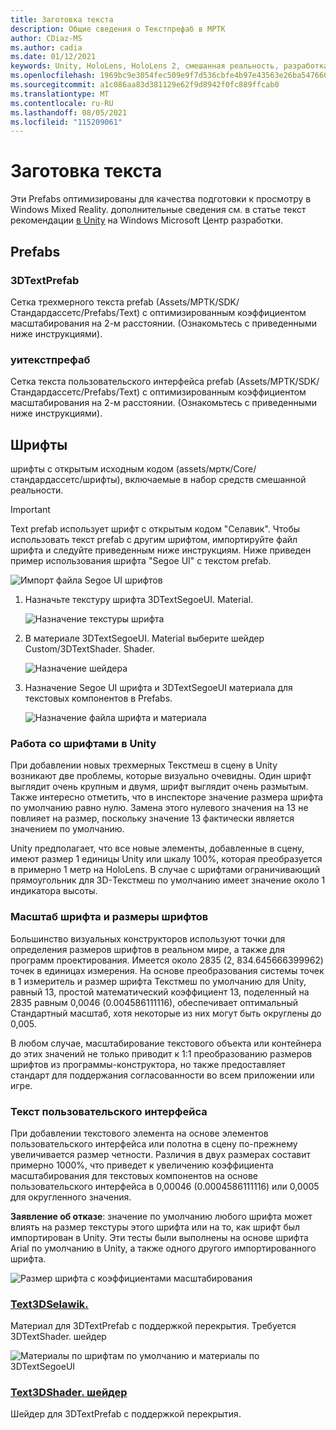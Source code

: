 ```yaml
---
title: Заготовка текста
description: Общие сведения о Текстпрефаб в МРТК
author: CDiaz-MS
ms.author: cadia
ms.date: 01/12/2021
keywords: Unity, HoloLens, HoloLens 2, смешанная реальность, разработка, мртк, TMP,
ms.openlocfilehash: 1969bc9e3054fec509e9f7d536cbfe4b97e43563e26ba5476601e78e65ad24f9
ms.sourcegitcommit: a1c086aa83d381129e62f9d8942f0fc889ffcab0
ms.translationtype: MT
ms.contentlocale: ru-RU
ms.lasthandoff: 08/05/2021
ms.locfileid: "115209061"
---
```

# <a name="text-prefab"></a>Заготовка текста

Эти Prefabs оптимизированы для качества подготовки к просмотру в Windows Mixed Reality. дополнительные сведения см. в статье текст рекомендации [в Unity](/windows/mixed-reality/text-in-unity) на Windows Microsoft Центр разработки.

## <a name="prefabs"></a>Prefabs

### <a name="3dtextprefab"></a>3DTextPrefab

Сетка трехмерного текста prefab (Assets/МРТК/SDK/Стандардассетс/Prefabs/Text) с оптимизированным коэффициентом масштабирования на 2-м расстоянии. (Ознакомьтесь с приведенными ниже инструкциями).

### <a name="uitextprefab"></a>уитекстпрефаб

Сетка текста пользовательского интерфейса prefab (Assets/МРТК/SDK/Стандардассетс/Prefabs/Text) с оптимизированным коэффициентом масштабирования на 2-м расстоянии. (Ознакомьтесь с приведенными ниже инструкциями).

## <a name="fonts"></a>Шрифты

шрифты с открытым исходным кодом (assets/мртк/Core/стандардассетс/шрифты), включаемые в набор средств смешанной реальности.

> [!IMPORTANT]
> Text prefab использует шрифт с открытым кодом "Селавик". Чтобы использовать текст prefab с другим шрифтом, импортируйте файл шрифта и следуйте приведенным ниже инструкциям. Ниже приведен пример использования шрифта "Segoe UI" с текстом prefab.

![Импорт файла Segoe UI шрифтов](../images/text-prefab/TextPrefabInstructions01.png)

1. Назначьте текстуру шрифта 3DTextSegoeUI. Material.

    ![Назначение текстуры шрифта](../images/text-prefab/TextPrefabInstructions02.png)

1. В материале 3DTextSegoeUI. Material выберите шейдер Custom/3DTextShader. Shader.

    ![Назначение шейдера](../images/text-prefab/TextPrefabInstructions03.png)

1. Назначение Segoe UI шрифта и 3DTextSegoeUI материала для текстовых компонентов в Prefabs.

    ![Назначение файла шрифта и материала](../images/text-prefab/TextPrefabInstructions04.png)

### <a name="working-with-fonts-in-unity"></a>Работа со шрифтами в Unity

При добавлении новых трехмерных Текстмеш в сцену в Unity возникают две проблемы, которые визуально очевидны. Один шрифт выглядит очень крупным и двумя, шрифт выглядит очень размытым. Также интересно отметить, что в инспекторе значение размера шрифта по умолчанию равно нулю. Замена этого нулевого значения на 13 не повлияет на размер, поскольку значение 13 фактически является значением по умолчанию.

Unity предполагает, что все новые элементы, добавленные в сцену, имеют размер 1 единицы Unity или шкалу 100%, которая преобразуется в примерно 1 метр на HoloLens. В случае с шрифтами ограничивающий прямоугольник для 3D-Текстмеш по умолчанию имеет значение около 1 индикатора высоты.

### <a name="font-scale-and-font-sizes"></a>Масштаб шрифта и размеры шрифтов

Большинство визуальных конструкторов используют точки для определения размеров шрифтов в реальном мире, а также для программ проектирования. Имеется около 2835 (2, 834.645666399962) точек в единицах измерения. На основе преобразования системы точек в 1 измеритель и размер шрифта Текстмеш по умолчанию для Unity, равный 13, простой математический коэффициент 13, поделенный на 2835 равным 0,0046 (0.004586111116), обеспечивает оптимальный Стандартный масштаб, хотя некоторые из них могут быть округлены до 0,005.

В любом случае, масштабирование текстового объекта или контейнера до этих значений не только приводит к 1:1 преобразованию размеров шрифтов из программы-конструктора, но также предоставляет стандарт для поддержания согласованности во всем приложении или игре.

### <a name="ui-text"></a>Текст пользовательского интерфейса

При добавлении текстового элемента на основе элементов пользовательского интерфейса или полотна в сцену по-прежнему увеличивается размер четности. Различия в двух размерах составит примерно 1000%, что приведет к увеличению коэффициента масштабирования для текстовых компонентов на основе пользовательского интерфейса в 0,00046 (0.0004586111116) или 0,0005 для округленного значения.

**Заявление об отказе**: значение по умолчанию любого шрифта может влиять на размер текстуры этого шрифта или на то, как шрифт был импортирован в Unity. Эти тесты были выполнены на основе шрифта Arial по умолчанию в Unity, а также одного другого импортированного шрифта.

![Размер шрифта с коэффициентами масштабирования](../images/text-prefab/TextPrefabInstructions07.png)

### <a name="text3dselawikmat"></a>[Text3DSelawik.](https://github.com/microsoft/MixedRealityToolkit-Unity/blob/main/Assets/MRTK/StandardAssets/Materials/)

Материал для 3DTextPrefab с поддержкой перекрытия. Требуется 3DTextShader. шейдер

![Материалы по шрифтам по умолчанию и материалы по 3DTextSegoeUI](../images/text-prefab/TextPrefabInstructions06.png)

### <a name="text3dshadershader"></a>[Text3DShader. шейдер](https://github.com/microsoft/MixedRealityToolkit-Unity/tree/main/Assets/MRTK/StandardAssets/Shaders)

Шейдер для 3DTextPrefab с поддержкой перекрытия.
